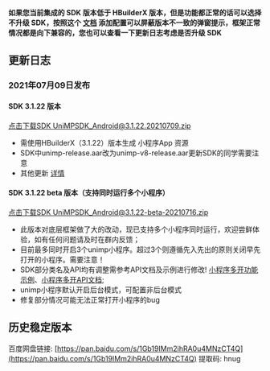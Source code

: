 **如果您当前集成的 SDK 版本低于 HBuilderX 版本，但是功能都正常的话可以选择不升级 SDK，按照这个 [文档](https://ask.dcloud.net.cn/article/35627) 添加配置可以屏蔽版本不一致的弹窗提示，框架正常情况都是向下兼容的，您也可以查看一下更新日志考虑是否升级 SDK**

## 更新日志

### 2021年07月09日发布

#### SDK 3.1.22 版本
[点击下载SDK UniMPSDK_Android@3.1.22.20210709.zip](http://download.dcloud.net.cn/unimpsdk/UniMPSDK_Android@3.1.22.20210709.zip)
+ 需使用HBuilderX（3.1.22）版本生成 小程序App 资源
+ SDK中unimp-release.aar改为unimp-v8-release.aar更新SDK的同学需要注意
+ 其他更新 [详情](https://download1.dcloud.net.cn/hbuilderx/changelog/3.1.22.20210709.html)

#### SDK 3.1.22 beta 版本（支持同时运行多个小程序）

[点击下载SDK UniMPSDK_Android@3.1.22-beta-20210716.zip](http://download.dcloud.net.cn/unimpsdk/UniMPSDK_Android@3.1.22-beta-20210716.zip)
+ 此版本对底层框架做了大的改动，现已支持多个小程序同时运行，欢迎尝鲜体验，如有任何问题请及时在群内反馈；
+ 目前最多同时开启3个unimp小程序。超过3个则遵循先入先出的原则关闭早先打开的小程序。需要注意！
+ SDK部分类名及API均有调整需参考API文档及示例进行修改! [小程序多开功能示例](UniMPDocs/Sample/android-v2)、[小程序多开API文档](UniMPDocs/API/android-v2);
+ unimp小程序默认开启后台模式，可配置非后台模式
+ 修复部分情况可能无法正常打开小程序的bug


## 历史稳定版本

百度网盘链接: [https://pan.baidu.com/s/1Gb19IMm2ihRA0u4MNzCT4Q](https://pan.baidu.com/s/1Gb19IMm2ihRA0u4MNzCT4Q) 提取码: hnug
